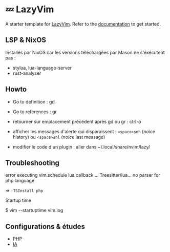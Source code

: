 # 💤 LazyVim

A starter template for [LazyVim](https://github.com/LazyVim/LazyVim).
Refer to the [documentation](https://lazyvim.github.io/installation) to get started.

## LSP & NixOS

Installés par NixOS car les versions téléchargées par Mason ne s'éxécutent pas :
- stylua, lua-language-server
- rust-analyser

## Howto

- Go to definition : gd
- Go to references : gr
- retourner sur emplacement précédent après gd ou gr : ctrl-o

- afficher les messages d'alerte qui disparaissent : `<space>snh` (_noice_ history) ou `<space>snl` (_noice_ last message)
- modifier le code d'un plugin : aller dans ~/.local/share/nvim/lazy/

## Troubleshooting

error executing vim.schedule lua callback ... Treesitter/lua... no parser for php language

=> `:TSInstall php`

Startup time

$ vim --startuptime vim.log

## Configurations & études

- [PHP](doc/PHP.md)
- [IA](doc/IA.md)

